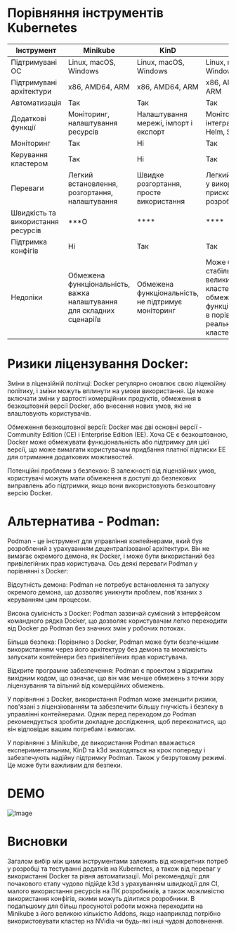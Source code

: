 # Порівняння інструментів Kubernetes

| Інструмент   | Minikube              | KinD                 | k3d                    |
|--------------|-----------------------|----------------------|------------------------|
| Підтримувані ОС | Linux, macOS, Windows | Linux, macOS, Windows | Linux, macOS, Windows |
| Підтримувані архітектури | x86, AMD64, ARM | x86, AMD64, ARM | x86, AMD64, ARM |
| Автоматизація | Так | Так | Так |
| Додаткові функції | Моніторинг, налаштування ресурсів | Налаштування мережі, імпорт і експорт | Моніторинг, інтеграція з Helm, Skaffold |
| Моніторинг | Так | Ні | Так |
| Керування кластером | Так | Ні | Так |
| Переваги | Легкий встановлення, розгортання, налаштування | Швидке розгортання, просте використання | Легкий, зручний у використанні, прискорює розробку |
| Швидкість та використання ресурсів| ***О | **** | **** |
| Підтримка конфігів | Ні | Так | Так |
| Недоліки | Обмежена функціональність, важка налаштування для складних сценаріїв | Обмежена функціональність, не підтримує моніторинг | Може бути менш стабільним для великих кластерів, обмежена функціональність в порівнянні з реальним кластером |


# Ризики ліцензування Docker:
Зміни в ліцензійній політиці: Docker регулярно оновлює свою ліцензійну політику, і зміни можуть вплинути на умови використання. Це може включати зміни у вартості комерційних продуктів, обмеження в безкоштовній версії Docker, або внесення нових умов, які не влаштовують користувачів.

Обмеження безкоштовної версії: Docker має дві основні версії - Community Edition (CE) і Enterprise Edition (EE). Хоча CE є безкоштовною, Docker може обмежувати функціональність або підтримку для цієї версії, що може вимагати користувачам придбання платної підписки EE для отримання додаткових можливостей.

Потенційні проблеми з безпекою: В залежності від ліцензійних умов, користувачі можуть мати обмеження в доступі до безпекових виправлень або підтримки, якщо вони використовують безкоштовну версію Docker.

# Альтернатива - Podman:
Podman - це інструмент для управління контейнерами, який був розроблений з урахуванням децентралізованої архітектури. Він не вимагає окремого демона, як Docker, і може бути використаний без привілегійних прав користувача. Ось деякі переваги Podman у порівнянні з Docker:

Відсутність демона: Podman не потребує встановлення та запуску окремого демона, що дозволяє уникнути проблем, пов'язаних з керуванням цим процесом.

Висока сумісність з Docker: Podman зазвичай сумісний з інтерфейсом командного рядка Docker, що дозволяє користувачам легко переходити від Docker до Podman без значних змін у робочих потоках.

Більша безпека: Порівняно з Docker, Podman може бути безпечнішим використанням через його архітектуру без демона та можливість запускати контейнери без привілегійних прав користувача.

Відкрите програмне забезпечення: Podman є проектом з відкритим вихідним кодом, що означає, що він має менше обмежень з точки зору ліцензування та вільний від комерційних обмежень.

У порівнянні з Docker, використання Podman може зменшити ризики, пов'язані з ліцензіюванням та забезпечити більшу гнучкість і безпеку в управлінні контейнерами. Однак перед переходом до Podman рекомендується зробити докладне дослідження, щоб переконатися, що він відповідає вашим потребам і вимогам.

У порівнянні з Minikube, де використання Podman вважається експериментальним, KinD та k3d знаходяться на крок попереду і забезпечують надійну підтримку Podman. Також у безрутовому режимі. Це може бути важливим для безпеки.

# DEMO

![Image](./k3d.gif)


# Висновки
Загалом вибір між цими інструментами залежить від конкретних потреб у розробці та тестуванні додатків на Kubernetes, а також від переваг у використанні Docker та рівня автоматизації.
Мої рекомендації: для почакового єтапу чудово підійде k3d з урахуванням швидкодії для CI, малого використання ресурсів на ПК розробників, а також можливістю використання конфігів, якими можуть ділитися розробники. В подальшому для більш просунотої роботи можна переходити на Minikube з його великою кількістю Addons, якщо нааприклад потрібно використовувати кластер на NVidia чи будь-які інші чудові доповнення.